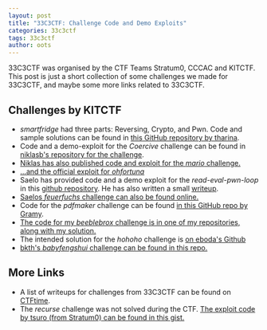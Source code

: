 ```yaml
---
layout: post
title: "33C3CTF: Challenge Code and Demo Exploits"
categories: 33c3ctf
tags: 33c3ctf
author: oots
---
```


33C3CTF was organised by the CTF Teams Stratum0, CCCAC and KITCTF.
This post is just a short collection of some challenges we made for 33C3CTF,
and maybe some more links related to 33C3CTF.

## Challenges by KITCTF

* *smartfridge* had three parts: Reversing, Crypto, and Pwn. Code and sample solutions can be found in [this GitHub repository by tharina](https://github.com/tharina/33c3ctf-smartfridge).
* Code and a demo-exploit for the *Coercive* challenge can be found in [niklasb's repository for the challenge](https://github.com/niklasb/33c3ctf-coercive/).
* [Niklas has also published code and exploit for the *mario* challenge.](https://github.com/niklasb/33c3ctf-mario)
* [...and the official exploit for
  *ohfortuna*](https://gist.github.com/niklasb/2d5f70072fcc8e79172a0ce6a31b9354)
* Saelo has provided code and a demo exploit for the *read-eval-pwn-loop* in this [github repository](https://github.com/saelo/33c3ctf-repl). He has also written a small [writeup](https://saelo.github.io/misc/pwning-lua-through-load.html).
* [Saelos *feuerfuchs* challenge can also be found online.](https://github.com/saelo/feuerfuchs)
* Code for the *pdfmaker* challenge can be found [in this GitHub repo by Gramy](https://github.com/Gram21/33c3_pdfmaker).
* [The code for my *beeblebrox* challenge is in one of my repositories, along with my solution.](https://github.com/OOTS/33c3ctf-beeblebrox)
* The intended solution for the *hohoho* challenge is [on eboda's
  Github](https://gist.github.com/eboda/3bd1273e353429e6f1cbd322881284b0)
* [bkth's *babyfengshui* challenge can be found in this repo.](https://github.com/bkth/babyfengshui)

## More Links

* A list of writeups for challenges from 33C3CTF can be found on [CTFtime](https://ctftime.org/event/404/tasks/).
* The *recurse* challenge was not solved during the CTF. [The exploit code by tsuro (from Stratum0) can be found in this gist.](https://gist.github.com/sroettger/213035751689677c6533c9e45fe1a909)
